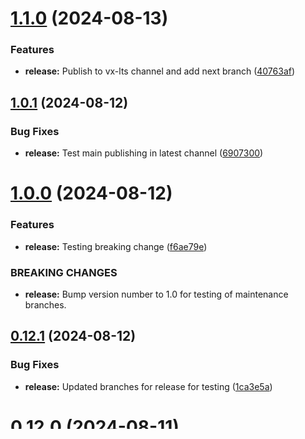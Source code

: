 # [1.1.0](https://github.com/thomaswinkler/cumulocity-cypress/compare/v1.0.1...v1.1.0) (2024-08-13)


### Features

* **release:** Publish to vx-lts channel and add next branch ([40763af](https://github.com/thomaswinkler/cumulocity-cypress/commit/40763afcebbb49255dceb5ae5806447f5f35cfa9))

## [1.0.1](https://github.com/thomaswinkler/cumulocity-cypress/compare/v1.0.0...v1.0.1) (2024-08-12)


### Bug Fixes

* **release:** Test main publishing in latest channel ([6907300](https://github.com/thomaswinkler/cumulocity-cypress/commit/69073007cfc20d2da23d6f838bb3471a676d61aa))

# [1.0.0](https://github.com/thomaswinkler/cumulocity-cypress/compare/v0.12.1...v1.0.0) (2024-08-12)


### Features

* **release:** Testing breaking change ([f6ae79e](https://github.com/thomaswinkler/cumulocity-cypress/commit/f6ae79ee27970ef1ee6bd354af8edc7364c78db2))


### BREAKING CHANGES

* **release:** Bump version number to 1.0 for testing of maintenance branches.

## [0.12.1](https://github.com/thomaswinkler/cumulocity-cypress/compare/v0.12.0...v0.12.1) (2024-08-12)


### Bug Fixes

* **release:** Updated branches for release for testing ([1ca3e5a](https://github.com/thomaswinkler/cumulocity-cypress/commit/1ca3e5a021053421f85dd811db77de1597120df6))

# [0.12.0](https://github.com/thomaswinkler/cumulocity-cypress/compare/v0.11.0...v0.12.0) (2024-08-11)


### Features

* **release:** Updated release to not use prerelease ([e0123fe](https://github.com/thomaswinkler/cumulocity-cypress/commit/e0123fe35f7f7f9948aa7ce80e59db7281d8f341))

# [0.11.0](https://github.com/thomaswinkler/cumulocity-cypress/compare/v0.10.0...v0.11.0) (2024-08-11)


### Features

* **readme:** Updated doc to trigger new release ([69e036f](https://github.com/thomaswinkler/cumulocity-cypress/commit/69e036fcf22d53020fb83d2902463a7f87ac52ca))

# [0.10.0](https://github.com/thomaswinkler/cumulocity-cypress/compare/v0.9.0...v0.10.0) (2024-08-11)


### Features

* **release:** Switched order of release branches ([2b24485](https://github.com/thomaswinkler/cumulocity-cypress/commit/2b2448541643d475dec5663f183ba1cf2f5c0557))

# [0.9.0](https://github.com/thomaswinkler/cumulocity-cypress/compare/v0.8.0...v0.9.0) (2024-08-11)


### Features

* **readme:** Updated doc to trigger new release ([209f65a](https://github.com/thomaswinkler/cumulocity-cypress/commit/209f65aeca2a125837b473085f9663ce6a625ada))

# [0.8.0](https://github.com/thomaswinkler/cumulocity-cypress/compare/v0.7.3...v0.8.0) (2024-08-11)


### Features

* **release:** Updated release branch glob pattern ([d8e0d73](https://github.com/thomaswinkler/cumulocity-cypress/commit/d8e0d737d3b76b4d9f930ece4702cfdc906a2161))

## [0.7.3](https://github.com/thomaswinkler/cumulocity-cypress/compare/v0.7.2...v0.7.3) (2024-08-11)


### Bug Fixes

* **release:** Fix release branch pattern on main ([fb3a4c6](https://github.com/thomaswinkler/cumulocity-cypress/commit/fb3a4c66c1c87bc4f9941ef5e31257293cbedbcd))

## [0.7.2](https://github.com/thomaswinkler/cumulocity-cypress/compare/v0.7.1...v0.7.2) (2024-08-11)


### Bug Fixes

* **release:** added release branch ([14f8cfe](https://github.com/thomaswinkler/cumulocity-cypress/commit/14f8cfeb0d7c70941da0ec6976fbcbc10ca10063))
* **release:** Fixed package.json ([3fc91c5](https://github.com/thomaswinkler/cumulocity-cypress/commit/3fc91c5a7afa5109e120e823979f0c464dd01a90))

## [0.7.1](https://github.com/thomaswinkler/cumulocity-cypress/compare/v0.7.0...v0.7.1) (2024-08-11)


### Bug Fixes

* **release:** Fixed package json url fields ([0f4d249](https://github.com/thomaswinkler/cumulocity-cypress/commit/0f4d249a443149e6015fb55a10e1eb94c01eb012))
* **release:** Upload package to Github ([ae7d10e](https://github.com/thomaswinkler/cumulocity-cypress/commit/ae7d10ebc06eee991fe775c7150e068e85eccc24))

# [0.7.0](https://github.com/thomaswinkler/cumulocity-cypress/compare/v0.6.3...v0.7.0) (2024-08-11)


### Features

* **release:** Upload package tgz to Github ([aaec3f1](https://github.com/thomaswinkler/cumulocity-cypress/commit/aaec3f156897d569ba1046b65d5f607f9e5e4c4b))

## [0.6.3](https://github.com/thomaswinkler/cumulocity-cypress/compare/v0.6.2...v0.6.3) (2024-08-11)


### Bug Fixes

* **release:** Fixed errer from release npm script ([5183be9](https://github.com/thomaswinkler/cumulocity-cypress/commit/5183be9f8a6f7a0a4227829571245f519960fe4a))
* **release:** Fixed packaging and enabled publishing. ([c38d7d4](https://github.com/thomaswinkler/cumulocity-cypress/commit/c38d7d4747b3128b48079f921ca710dc54a12dc2))

## [0.6.2](https://github.com/thomaswinkler/cumulocity-cypress/compare/v0.6.1...v0.6.2) (2024-08-11)


### Bug Fixes

* **release:** Fixed versions in package.json ([0536570](https://github.com/thomaswinkler/cumulocity-cypress/commit/0536570406e9e60294033349adfe37c7b9870288))

## [0.6.1](https://github.com/thomaswinkler/cumulocity-cypress/compare/v0.6.0...v0.6.1) (2024-08-10)


### Bug Fixes

* **release:** Removed versions from package.json ([e433b2c](https://github.com/thomaswinkler/cumulocity-cypress/commit/e433b2c9e11b3c9afe59d8fa190ffe1e13f94979))

# [0.6.0](https://github.com/thomaswinkler/cumulocity-cypress/compare/v0.5.4...v0.6.0) (2024-08-10)


### Bug Fixes

* **release:** Installing package ([f3856f8](https://github.com/thomaswinkler/cumulocity-cypress/commit/f3856f8c894f324ba1ea060bf4695de3bf99d5e8))
* **release:** Run package before semantic release ([bfcac86](https://github.com/thomaswinkler/cumulocity-cypress/commit/bfcac869f6720a8c083cd2fec6ca865ff0cff427))
* **release:** Semantic release exec ([f3a36fd](https://github.com/thomaswinkler/cumulocity-cypress/commit/f3a36fd2f12fc400fe34d83e64587ce1cffa363c))


### Features

* **release:** Create CHANGELOG.md and npm release ([75b6fd4](https://github.com/thomaswinkler/cumulocity-cypress/commit/75b6fd425a829662187332fdfb92128a329d7888))
